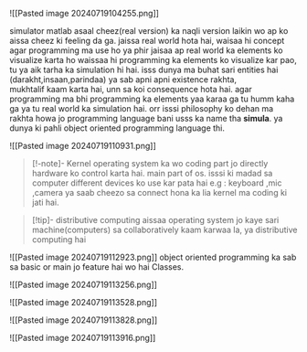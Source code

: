 
![[Pasted image 20240719104255.png]]

simulator matlab asaal cheez(real version) ka naqli version laikin wo ap ko aissa cheez ki feeling da ga.
jaissa real world hota hai, waisaa hi concept agar programming ma use ho ya phir jaisaa ap real world ka elements ko visualize karta ho waissaa hi programming ka elements ko visualize kar pao, tu ya aik tarha ka simulation hi hai.
isss dunya ma buhat sari entities hai (darakht,insaan,parindaa) ya sab apni apni existence rakhta,  
mukhtalif kaam karta hai, unn sa koi consequence hota hai. agar programming ma bhi programming ka elements yaa karaa ga tu humm kaha ga ya tu real world ka simulation hai.
orr isssi philosophy ko dehan ma rakhta howa jo programming language bani usss ka name tha **simula**. ya dunya ki pahli object oriented programming language thi.

![[Pasted image 20240719110931.png]]

>[!-note]- Kernel
>operating system ka wo coding part jo directly hardware ko control karta hai.
>main part of os.
>isssi ki madad sa computer different devices ko use kar pata hai e.g : keyboard ,mic ,camera ya saab cheezo sa connect hona ka lia kernel ma coding ki jati hai.

>[!tip]- distributive computing
>aissaa operating system jo kaye sari machine(computers) sa collaboratively kaam karwaa la, ya distributive computing hai


![[Pasted image 20240719112923.png]]
object oriented programming ka sab sa basic or main jo feature hai wo hai Classes.

![[Pasted image 20240719113256.png]]

![[Pasted image 20240719113528.png]]

![[Pasted image 20240719113828.png]]

![[Pasted image 20240719113916.png]]


